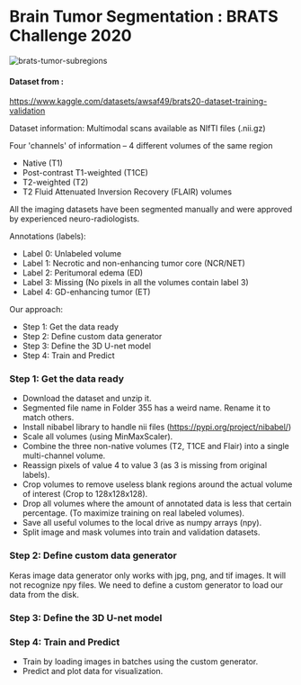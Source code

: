 # Brain Tumor Segmentation : BRATS Challenge 2020 

![brats-tumor-subregions](https://user-images.githubusercontent.com/93741954/182492225-3c08fb47-435c-4898-838b-338b1e8c648b.jpg)

#### Dataset from : 
https://www.kaggle.com/datasets/awsaf49/brats20-dataset-training-validation

Dataset information:
Multimodal scans available as NIfTI files (.nii.gz) 

Four 'channels' of information – 4 different volumes of the same region
- Native (T1) 
- Post-contrast T1-weighted (T1CE)
- T2-weighted (T2)
- T2 Fluid Attenuated Inversion Recovery (FLAIR) volumes

All the imaging datasets have been segmented manually and were approved by experienced neuro-radiologists. 

Annotations (labels): 
- Label 0: Unlabeled volume
- Label 1: Necrotic and non-enhancing tumor core (NCR/NET)
- Label 2: Peritumoral edema (ED)
- Label 3: Missing (No pixels in all the volumes contain label 3)
- Label 4: GD-enhancing tumor (ET)

Our approach:
- Step 1: Get the data ready
- Step 2: Define custom data generator
- Step 3: Define the 3D U-net model
- Step 4: Train and Predict

### Step 1: Get the data ready

- Download the dataset and unzip it. 
- Segmented file name in Folder 355 has a weird name. Rename it to match others.
- Install nibabel library to handle nii files (https://pypi.org/project/nibabel/)
- Scale all volumes (using MinMaxScaler).
- Combine the three non-native volumes (T2, T1CE and Flair) into a single multi-channel volume. 
- Reassign pixels of value 4 to value 3 (as 3 is missing from original labels).
- Crop volumes to remove useless blank regions around the actual volume of interest (Crop to 128x128x128).
- Drop all volumes where the amount of annotated data is less that certain percentage. (To maximize training on real labeled volumes). 
- Save all useful volumes to the local drive as numpy arrays (npy).
- Split image and mask volumes into train and validation datasets.

### Step 2: Define custom data generator
Keras image data generator only works with jpg, png, and tif images. 
It will not recognize npy files. We need to define a custom generator to load our data from the disk. 

### Step 3: Define the 3D U-net model 

### Step 4: Train and Predict
- Train by loading images in batches using the custom generator. 
- Predict and plot data for visualization.
